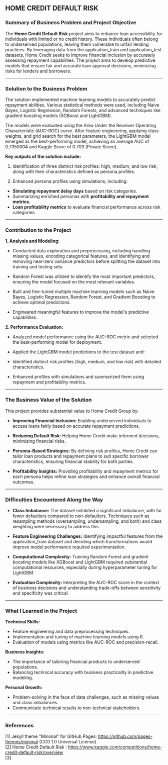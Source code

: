 ## HOME CREDIT DEFAULT RISK

### Summary of Business Problem and Project Objective

The **Home Credit Default Risk** project aims to enhance loan accessibility for individuals with limited or no credit history. These individuals often belong to underserved populations, leaving them vulnerable to unfair lending practices. By leveraging data from the application_train and application_test datasets, Home Credit seeks to improve financial inclusion by accurately assessing repayment capabilities. The project aims to develop predictive models that ensure fair and accurate loan approval decisions, minimizing risks for lenders and borrowers.

---

### Solution to the Business Problem

The solution implemented machine learning models to accurately predict repayment abilities. Various statistical methods were used, including Naive Bayes, Logistic Regression, Random Forests, and advanced techniques like gradient boosting models (XGBoost and LightGBM).

The models were evaluated using the Area Under the Receiver Operating Characteristic (AUC-ROC) curve. After feature engineering, applying class weights, and grid search for the best parameters, the LightGBM model emerged as the best-performing model, achieving an average AUC of 0.7350004 and Kaggle Score of 0.703 (Private Score).

**Key outputs of the solution include:**

1. Identification of three distinct risk profiles: high, medium, and low risk, along with their characteristics defined as persona profiles.

2. Enhanced persona profiles using simulations, including:
  * **Simulating repayment delay days** based on risk categories.
  * Summarizing enriched personas with **profitability and repayment metrics.**
  * **Loan profitability metrics** to evaluate financial performance across risk categories.

---

### Contribution to the Project

**1. Analysis and Modeling:**

* Conducted data exploration and preprocessing, including handling missing values, encoding categorical features, and identifying and removing near-zero variance predictors before splitting the dataset into training and testing sets.
  
* Random Forest was utilized to identify the most important predictors, ensuring the model focused on the most relevant variables.

* Built and fine-tuned multiple machine learning models such as Naive Bayes, Logistic Regression, Random Forest, and Gradient Boosting to achieve optimal predictions.

* Engineered meaningful features to improve the model's predictive capabilities.
  
**2. Performance Evaluation:**

* Analyzed model performance using the AUC-ROC metric and selected the best-performing model for deployment.

* Applied the LightGBM model predictions to the test dataset and:
  
* Identified distinct risk profiles (high, medium, and low risk) with detailed characteristics.
  
* Enhanced profiles with simulations and summarized them using repayment and profitability metrics.
___


### The Business Value of the Solution
This project provides substantial value to Home Credit Group by:

* **Improving Financial Inclusion:** Enabling underserved individuals to access loans fairly based on accurate repayment predictions.
  
* **Reducing Default Risk:** Helping Home Credit make informed decisions, minimizing financial risks.
  
* **Persona-Based Strategies:** By defining risk profiles, Home Credit can tailor loan products and repayment plans to suit specific borrower characteristics, ensuring financial stability for both parties.
  
* **Profitability Insights:** Providing profitability and repayment metrics for each persona helps refine loan strategies and enhance overall financial outcomes.

---

### Difficulties Encountered Along the Way

* **Class Imbalance:** The dataset exhibited a significant imbalance, with far fewer defaulters compared to non-defaulters. Techniques such as resampling methods (oversampling, undersampling, and both) and class weighting were necessary to address this.

* **Feature Engineering Challenges:** Identifying impactful features from the application_train dataset and deciding which transformations would improve model performance required experimentation.

* **Computational Complexity:** Training Random Forest and gradient boosting models like XGBoost and LightGBM required substantial computational resources, especially during hyperparameter tuning for LightGBM.

* **Evaluation Complexity:** Interpreting the AUC-ROC score in the context of business decisions and understanding trade-offs between sensitivity and specificity was critical.

---

### What I Learned in the Project

**Technical Skills:**

* Feature engineering and data preprocessing techniques.
* Implementation and tuning of machine learning models using R.
* Evaluation of models using metrics like AUC-ROC and precision-recall.

**Business Insights:**

* The importance of tailoring financial products to underserved populations.
* Balancing technical accuracy with business practicality in predictive modeling.

**Personal Growth:**
  
* Problem-solving in the face of data challenges, such as missing values and class imbalances.
* Communicate technical results to non-technical stakeholders.

___

### References

[1] Jekyll theme "Minimal" for GitHub Pages: https://github.com/pages-themes/minimal (CC0 1.0 Universal License)
<br>[2] Home Credit Default Risk : https://www.kaggle.com/competitions/home-credit-default-risk/overview
<br>[3] 
